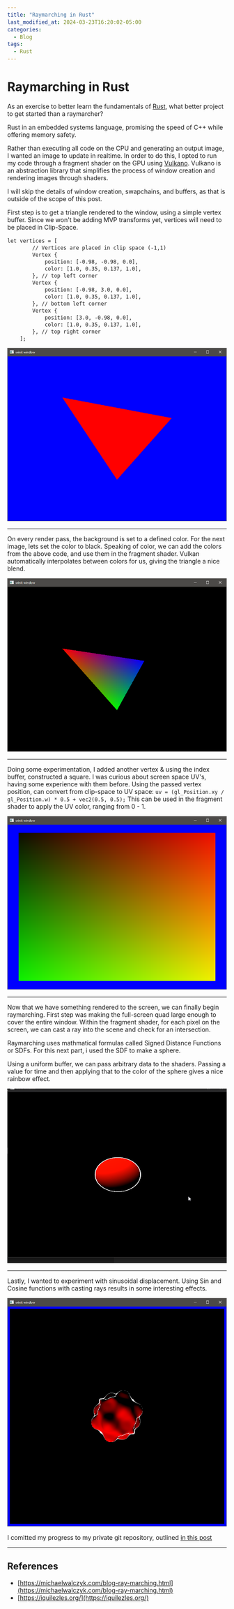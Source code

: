 ```yaml
---
title: "Raymarching in Rust"
last_modified_at: 2024-03-23T16:20:02-05:00
categories:
  - Blog
tags:
  - Rust
---
```


# Raymarching in Rust
As an exercise to better learn the fundamentals of [Rust](https://www.rust-lang.org/), what better project to get started than a raymarcher?

Rust in an embedded systems language, promising the speed of C++ while offering memory safety.

Rather than executing all code on the CPU and generating an output image, I wanted an image to update in realtime. In order to do this, I opted to run my code through a fragment shader on the GPU using [Vulkano](https://vulkano.rs/).
Vulkano is an abstraction library that simplifies the process of window creation and rendering images through shaders. 

I will skip the details of window creation, swapchains, and buffers, as that is outside of the scope of this post.


First step is to get a triangle rendered to the window, using a simple vertex buffer. Since we won't be adding MVP transforms yet, vertices will need to be placed in Clip-Space.
```
let vertices = [
        // Vertices are placed in clip space (-1,1)
        Vertex {
            position: [-0.98, -0.98, 0.0],
            color: [1.0, 0.35, 0.137, 1.0],
        }, // top left corner
        Vertex {
            position: [-0.98, 3.0, 0.0],
            color: [1.0, 0.35, 0.137, 1.0],
        }, // bottom left corner
        Vertex {
            position: [3.0, -0.98, 0.0],
            color: [1.0, 0.35, 0.137, 1.0],
        }, // top right corner
    ];
```
![](/assets/images/raymarch1.png)

***
On every render pass, the background is set to a defined color. For the next image, lets set the color to black. 
Speaking of color, we can add the colors from the above code, and use them in the fragment shader. Vulkan automatically interpolates between colors for us, giving the triangle a nice blend.

![](/assets/images/raymarch2.png)

***
Doing some experimentation, I added another vertex & using the index buffer, constructed a square. I was curious about screen space UV's, having some experience with them before. Using the passed vertex position, can convert from clip-space to UV space:
`uv = (gl_Position.xy / gl_Position.w) * 0.5 + vec2(0.5, 0.5);`
This can be used in the fragment shader to apply the UV color, ranging from 0 - 1.

![](/assets/images/raymarch3.png)

***
Now that we have something rendered to the screen, we can finally begin raymarching. First step was making the full-screen quad large enough to cover the entire window. 
Within the fragment shader, for each pixel on the screen, we can cast a ray into the scene and check for an intersection.

Raymarching uses mathmatical formulas called Signed Distance Functions or SDFs. 
For this next part, i used the SDF to make a sphere.

Using a uniform buffer, we can pass arbitrary data to the shaders. Passing a value for time and then applying that to the color of the sphere gives a nice rainbow effect.

![](/assets/images/raymarch4.gif)

***
Lastly, I wanted to experiment with sinusoidal displacement. Using Sin and Cosine functions with casting rays results in some interesting effects. 

![](/assets/images/raymarch5.png)

I comitted my progress to my private git repository, outlined [in this post](/_posts/2024-03-23-Gitea.md)

***
## References
- [https://michaelwalczyk.com/blog-ray-marching.html](https://michaelwalczyk.com/blog-ray-marching.html)
- [https://iquilezles.org/](https://iquilezles.org/)
